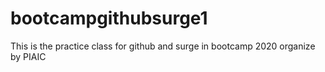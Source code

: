 # bootcampgithubsurge1
This is the practice class for github and surge in bootcamp 2020 organize by PIAIC
